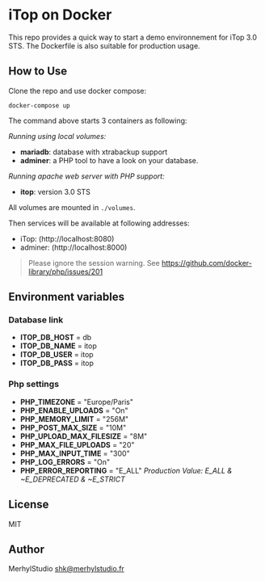 # iTop on Docker

This repo provides a quick way to start a demo environnement for iTop 3.0 STS. The Dockerfile is also suitable for production usage.

## How to Use

Clone the repo and use docker compose:

    docker-compose up

The command above starts 3 containers as following:

_Running using local volumes:_
- **mariadb**: database with xtrabackup support
- **adminer**: a PHP tool to have a look on your database.

_Running apache web server with PHP support:_
- **itop**: version 3.0 STS

All volumes are mounted in `./volumes`.

Then services will be available at following addresses:

- iTop: (http://localhost:8080)
- adminer: (http://localhost:8000)

> Please ignore the session warning. See https://github.com/docker-library/php/issues/201

## Environment variables

### Database link

- **ITOP_DB_HOST** = db
- **ITOP_DB_NAME** = itop
- **ITOP_DB_USER** = itop
- **ITOP_DB_PASS** = itop

### Php settings

- **PHP_TIMEZONE** = "Europe/Paris"
- **PHP_ENABLE_UPLOADS** = "On"
- **PHP_MEMORY_LIMIT** = "256M"
- **PHP_POST_MAX_SIZE** = "10M"
- **PHP_UPLOAD_MAX_FILESIZE** = "8M"
- **PHP_MAX_FILE_UPLOADS** = "20"
- **PHP_MAX_INPUT_TIME** = "300"
- **PHP_LOG_ERRORS** = "On"
- **PHP_ERROR_REPORTING** = "E_ALL" _Production Value: E_ALL & ~E_DEPRECATED & ~E_STRICT_

## License

MIT

## Author

MerhylStudio <shk@merhylstudio.fr>

